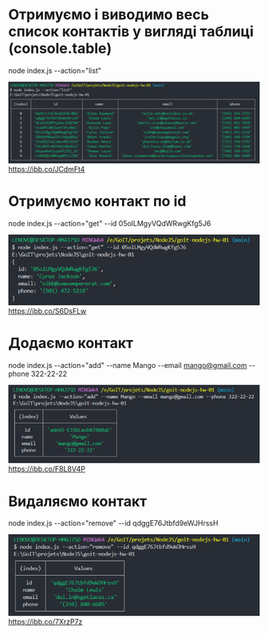 # Отримуємо і виводимо весь список контактів у вигляді таблиці (console.table)

node index.js --action="list"

![get contacts list to table](./assets/list.png)
https://ibb.co/JCdmFt4

# Отримуємо контакт по id

node index.js --action="get" --id 05olLMgyVQdWRwgKfg5J6

![get contact by id](./assets/get.png)
https://ibb.co/S6DsFLw

# Додаємо контакт

node index.js --action="add" --name Mango --email mango@gmail.com --phone 322-22-22

![add contact ](./assets/add.png)
https://ibb.co/F8L8V4P

# Видаляємо контакт

node index.js --action="remove" --id qdggE76Jtbfd9eWJHrssH

![remove contact by id ](./assets/remove.png)
https://ibb.co/7XrzP7z

